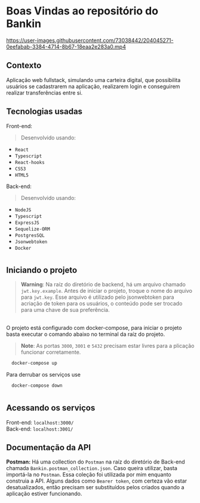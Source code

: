 # Boas Vindas ao repositório do Bankin



https://user-images.githubusercontent.com/73038442/204045271-0eefabab-3384-4714-8b67-18eaa2e283a0.mp4



## Contexto
Aplicação web fullstack, simulando uma carteira digital, que possibilita usuários se cadastrarem na aplicação, realizarem login e  conseguirem realizar transferências entre si.

## Tecnologias usadas

Front-end:

> Desenvolvido usando: 
* `React`
* `Typescript`
* `React-hooks`
* `CSS3`
* `HTML5`

Back-end:

> Desenvolvido usando:
* `NodeJS`
* `Typescript`
* `ExpressJS`
* `Sequelize-ORM`
* `PostgresSQL`
* `Jsonwebtoken`
* `Docker`

#

## Iniciando o projeto

> **Warning**: Na raíz do diretório de backend, há um arquivo chamado `jwt.key.example`. Antes de iniciar o projeto, troque o nome do arquivo para `jwt.key`. Esse arquivo é utilizado pelo jsonwebtoken para acriação de token para os usuários, o conteúdo pode 
ser trocado para uma chave de sua preferência.

<br />
O projeto está configurado com docker-compose, para iniciar o projeto basta executar o comando abaixo no terminal da raíz do projeto.

>**Note**: As portas `3000`, `3001` e `5432` precisam estar livres para a plicação funcionar corretamente.

```bash
  docker-compose up
```

Para derrubar os serviços use

```bash
  docker-compose down
```

#

## Acessando os serviços

Front-end: `localhost:3000/` <br />
Back-end: `localhost:3001/` <br />

## Documentação da API

<b>Postman:</b> Há uma collection do `Postman` na raíz do diretório de Back-end chamada `Bankin.postman_collection.json`. Caso queira utilizar, basta importá-la no `Postman`. Essa coleção foi utilizada por mim enquanto construia a API. Alguns dados como `Bearer token`, com certeza vão estar desatualizados, então precisam ser substituídos pelos criados quando a aplicação estiver funcionando.

